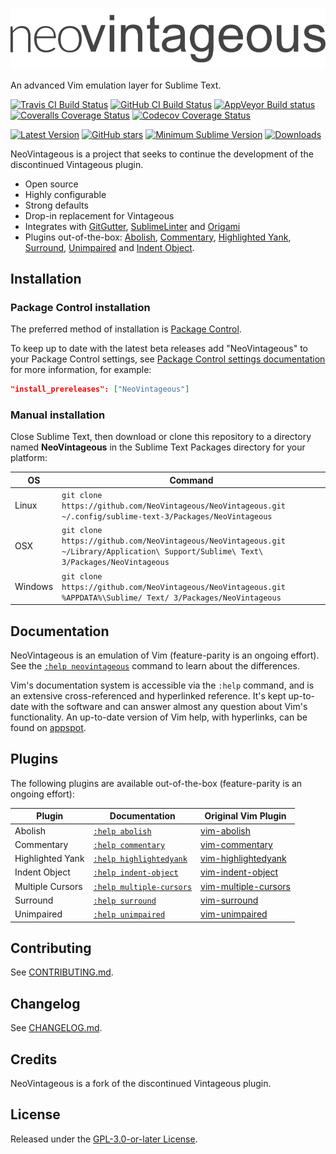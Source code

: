 ![NeoVintageous Logo](res/neovintageous.png)

An advanced Vim emulation layer for Sublime Text.

[![Travis CI Build Status](https://img.shields.io/travis/NeoVintageous/NeoVintageous/master.svg?style=flat-square&label=travisci)](https://travis-ci.org/NeoVintageous/NeoVintageous) [![GitHub CI Build Status](https://img.shields.io/github/workflow/status/NeoVintageous/NeoVintageous/Continuous%20Integration?style=flat-square&label=github)](https://github.com/NeoVintageous/NeoVintageous/actions?query=workflow%3A%22Continuous+Integration%22) [![AppVeyor Build status](https://img.shields.io/appveyor/ci/gerardroche/neovintageous/master.svg?style=flat-square&label=appveyor)](https://ci.appveyor.com/project/gerardroche/neovintageous/branch/master) [![Coveralls Coverage Status](https://img.shields.io/coveralls/NeoVintageous/NeoVintageous/master.svg?style=flat-square&label=coveralls)](https://coveralls.io/github/NeoVintageous/NeoVintageous?branch=master) [![Codecov Coverage Status](https://img.shields.io/codecov/c/github/NeoVintageous/NeoVintageous/master?style=flat-square&label=codecov)](https://codecov.io/gh/NeoVintageous/NeoVintageous/branch/master)

[![Latest Version](https://img.shields.io/github/tag/NeoVintageous/NeoVintageous.svg?style=flat-square&label=version)](https://github.com/NeoVintageous/NeoVintageous/tags) [![GitHub stars](https://img.shields.io/github/stars/NeoVintageous/NeoVintageous.svg?style=flat-square)](https://github.com/NeoVintageous/NeoVintageous/stargazers) [![Minimum Sublime Version](https://img.shields.io/badge/sublime-%3E%3D%203.0-brightgreen.svg?style=flat-square)](https://sublimetext.com) [![Downloads](https://img.shields.io/packagecontrol/dt/NeoVintageous.svg?style=flat-square)](https://packagecontrol.io/packages/NeoVintageous)

NeoVintageous is a project that seeks to continue the development of the discontinued Vintageous plugin.

* Open source
* Highly configurable
* Strong defaults
* Drop-in replacement for Vintageous
* Integrates with [GitGutter](https://github.com/jisaacks/GitGutter), [SublimeLinter](https://github.com/SublimeLinter/SublimeLinter3) and [Origami](https://github.com/SublimeText/Origami)
* Plugins out-of-the-box: [Abolish](https://github.com/NeoVintageous/NeoVintageous/blob/master/res/doc/abolish.txt), [Commentary](https://github.com/NeoVintageous/NeoVintageous/blob/master/res/doc/commentary.txt), [Highlighted Yank](https://github.com/NeoVintageous/NeoVintageous/blob/master/res/doc/neovintageous.txt), [Surround](https://github.com/NeoVintageous/NeoVintageous/blob/master/res/doc/surround.txt), [Unimpaired](https://github.com/NeoVintageous/NeoVintageous/blob/master/res/doc/unimpaired.txt) and [Indent Object](https://github.com/NeoVintageous/NeoVintageous/blob/master/res/doc/indent-object.txt).

## Installation

### Package Control installation

The preferred method of installation is [Package Control](https://packagecontrol.io/packages/NeoVintageous).

To keep up to date with the latest beta releases add "NeoVintageous" to your Package Control settings, see [Package Control settings documentation](https://packagecontrol.io/docs/settings) for more information, for example:

```json
"install_prereleases": ["NeoVintageous"]
```

### Manual installation

Close Sublime Text, then download or clone this repository to a directory named **NeoVintageous** in the Sublime Text Packages directory for your platform:

OS | Command
-- | -----
Linux | `git clone https://github.com/NeoVintageous/NeoVintageous.git ~/.config/sublime-text-3/Packages/NeoVintageous`
OSX | `git clone https://github.com/NeoVintageous/NeoVintageous.git ~/Library/Application\ Support/Sublime\ Text\ 3/Packages/NeoVintageous`
Windows | `git clone https://github.com/NeoVintageous/NeoVintageous.git %APPDATA%\Sublime/ Text/ 3/Packages/NeoVintageous`

## Documentation

NeoVintageous is an emulation of Vim (feature-parity is an ongoing effort). See the [`:help neovintageous`](https://github.com/NeoVintageous/NeoVintageous/blob/master/res/doc/neovintageous.txt) command to learn about the differences.

Vim's documentation system is accessible via the `:help` command, and is an extensive cross-referenced and hyperlinked reference. It's kept up-to-date with the software and can answer almost any question about Vim's functionality. An up-to-date version of Vim help, with hyperlinks, can be found on [appspot](https://vimhelp.appspot.com).

## Plugins

The following plugins are available out-of-the-box (feature-parity is an ongoing effort):

Plugin | Documentation | Original Vim Plugin
------ | ------------- | -------------------
Abolish | [`:help abolish`](https://github.com/NeoVintageous/NeoVintageous/blob/master/res/doc/abolish.txt) | [vim-abolish](https://github.com/tpope/vim-abolish)
Commentary | [`:help commentary`](https://github.com/NeoVintageous/NeoVintageous/blob/master/res/doc/commentary.txt) | [vim-commentary](https://github.com/tpope/vim-commentary)
Highlighted Yank | [`:help highlightedyank`](https://github.com/NeoVintageous/NeoVintageous/blob/master/res/doc/neovintageous.txt) | [vim-highlightedyank](https://github.com/machakann/vim-highlightedyank)
Indent Object | [`:help indent-object`](https://github.com/NeoVintageous/NeoVintageous/blob/master/res/doc/indent-object.txt) | [vim-indent-object](https://github.com/michaeljsmith/vim-indent-object)
Multiple Cursors | [`:help multiple-cursors`](https://github.com/NeoVintageous/NeoVintageous/blob/master/res/doc/neovintageous.txt) | [vim-multiple-cursors](https://github.com/terryma/vim-multiple-cursors)
Surround | [`:help surround`](https://github.com/NeoVintageous/NeoVintageous/blob/master/res/doc/surround.txt) | [vim-surround](https://github.com/tpope/vim-surround)
Unimpaired | [`:help unimpaired`](https://github.com/NeoVintageous/NeoVintageous/blob/master/res/doc/unimpaired.txt) | [vim-unimpaired](https://github.com/tpope/vim-unimpaired)

## Contributing

See [CONTRIBUTING.md](CONTRIBUTING.md).

## Changelog

See [CHANGELOG.md](CHANGELOG.md).

## Credits

NeoVintageous is a fork of the discontinued Vintageous plugin.

## License

Released under the [GPL-3.0-or-later License](LICENSE).
